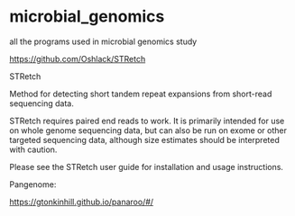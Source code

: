 # microbial_genomics
all the programs used in microbial genomics study


https://github.com/Oshlack/STRetch

STRetch

Method for detecting short tandem repeat expansions from short-read sequencing data.

STRetch requires paired end reads to work. It is primarily intended for use on whole genome sequencing data, but can also be run on exome or other targeted sequencing data, although size estimates should be interpreted with caution.

Please see the STRetch user guide for installation and usage instructions.


Pangenome:

https://gtonkinhill.github.io/panaroo/#/
